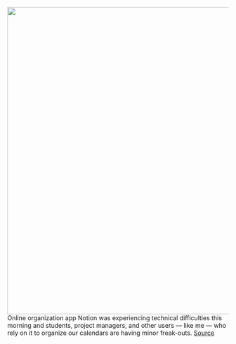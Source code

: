 <img src='https://cdn.vox-cdn.com/thumbor/KzJWzJAf7BphRqcjqN38E3hhXg8=/0x0:1000x1000/1200x800/filters:focal(336x315:496x475)/cdn.vox-cdn.com/uploads/chorus_image/image/68810109/akrales_180824_2908_0071_squ.0.jpg' width='700px' /><br/>
Online organization app Notion was experiencing technical difficulties this morning and students, project managers, and other users — like me — who rely on it to organize our calendars are having minor freak-outs.
<a href='https://www.theverge.com/2021/2/12/22280127/notion-down-schedule-app-dns-technical'> Source <a/>